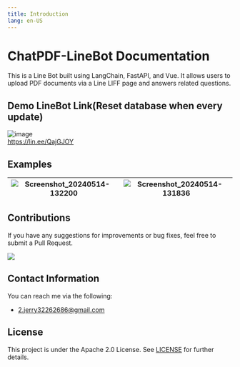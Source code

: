 ```yaml
---
title: Introduction
lang: en-US
---
```


# ChatPDF-LineBot Documentation

This is a Line Bot built using LangChain, FastAPI, and Vue. It allows users to upload PDF documents via a Line LIFF page and answers related questions.

## Demo LineBot Link(Reset database when every update)

![image](https://github.com/ADT109119/ChatPDF-LineBot/assets/106337749/c1860b26-3371-4b2d-935f-cc4823286092)  
https://lin.ee/QajGJOY

## Examples

| ![Screenshot_20240514-132200](https://github.com/ADT109119/ChatPDF-LineBot/assets/106337749/996fea6c-3ae8-4d9a-baff-7ada3860b4f9) | ![Screenshot_20240514-131836](https://github.com/ADT109119/ChatPDF-LineBot/assets/106337749/0cb06999-e8c3-4779-8fe2-c6f87a7a370c) |
|------|------|

## Contributions

If you have any suggestions for improvements or bug fixes, feel free to submit a Pull Request.

<a href="https://github.com/ADT109119/ChatPDF-LineBot/graphs/contributors" target="_blank">
  <img src="https://contrib.rocks/image?repo=ADT109119/ChatPDF-LineBot"/>
</a>

## Contact Information

You can reach me via the following:

- 2.jerry32262686@gmail.com

## License

This project is under the Apache 2.0 License. See [LICENSE](https://github.com/ADT109119/ChatPDF-LineBot/blob/main/LICENSE) for further details.
